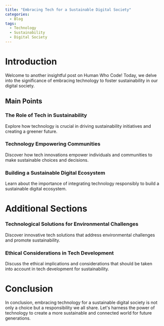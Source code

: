 ```yaml
---
title: "Embracing Tech for a Sustainable Digital Society"
categories:
  - Blog
tags:
  - Technology
  - Sustainability
  - Digital Society
---
```


# Introduction
Welcome to another insightful post on Human Who Code! Today, we delve into the significance of embracing technology to foster sustainability in our digital society.

## Main Points
### The Role of Tech in Sustainability
Explore how technology is crucial in driving sustainability initiatives and creating a greener future.

### Technology Empowering Communities
Discover how tech innovations empower individuals and communities to make sustainable choices and decisions.

### Building a Sustainable Digital Ecosystem
Learn about the importance of integrating technology responsibly to build a sustainable digital ecosystem.

# Additional Sections

### Technological Solutions for Environmental Challenges
Discover innovative tech solutions that address environmental challenges and promote sustainability.

### Ethical Considerations in Tech Development
Discuss the ethical implications and considerations that should be taken into account in tech development for sustainability.

# Conclusion
In conclusion, embracing technology for a sustainable digital society is not only a choice but a responsibility we all share. Let's harness the power of technology to create a more sustainable and connected world for future generations.